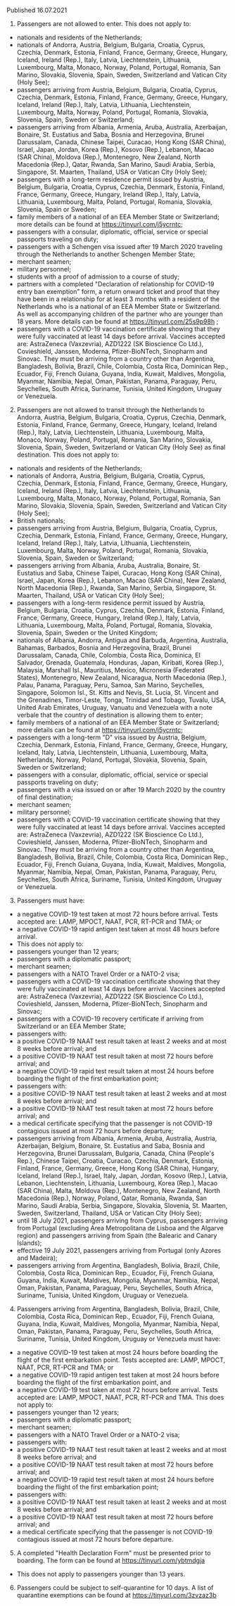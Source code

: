 Published 16.07.2021
1. Passengers are not allowed to enter.
This does not apply to:
- nationals and residents of the Netherlands;
- nationals of Andorra, Austria, Belgium, Bulgaria, Croatia, Cyprus, Czechia, Denmark, Estonia, Finland, France, Germany, Greece, Hungary, Iceland, Ireland (Rep.), Italy, Latvia, Liechtenstein, Lithuania, Luxembourg, Malta, Monaco, Norway, Poland, Portugal, Romania, San Marino, Slovakia, Slovenia, Spain, Sweden, Switzerland and Vatican City (Holy See);
- passengers arriving from Austria, Belgium, Bulgaria, Croatia, Cyprus, Czechia, Denmark, Estonia, Finland, France, Germany, Greece, Hungary, Iceland, Ireland (Rep.), Italy, Latvia, Lithuania, Liechtenstein, Luxembourg, Malta, Norway, Poland, Portugal, Romania, Slovakia, Slovenia, Spain, Sweden or Switzerland;
- passengers arriving from Albania, Armenia, Aruba, Australia, Azerbaijan, Bonaire, St. Eustatius and Saba, Bosnia and Herzegovina, Brunei Darussalam, Canada, Chinese Taipei, Curacao, Hong Kong (SAR China), Israel, Japan, Jordan, Korea (Rep.), Kosovo (Rep.), Lebanon, Macao (SAR China), Moldova (Rep.), Montenegro, New Zealand, North Macedonia (Rep.), Qatar, Rwanda, San Marino, Saudi Arabia, Serbia, Singapore, St. Maarten, Thailand, USA or Vatican City (Holy See);
- passengers with a long-term residence permit issued by Austria, Belgium, Bulgaria, Croatia, Cyprus, Czechia, Denmark, Estonia, Finland, France, Germany, Greece, Hungary, Ireland (Rep.), Italy, Latvia, Lithuania, Luxembourg, Malta, Poland, Portugal, Romania, Slovakia, Slovenia, Spain or Sweden;
- family members of a national of an EEA Member State or Switzerland; more details can be found at <a href="https://tinyurl.com/j5ycrntc">https://tinyurl.com/j5ycrntc</a>; 
- passengers with a consular, diplomatic, official, service or special passports traveling on duty;
- passengers with a Schengen visa issued after 19 March 2020 traveling through the Netherlands to another Schengen Member State;
- merchant seamen;
- military personnel;
- students with a proof of admission to a course of study;
- partners with a completed "Declaration of relationship for COVID-19 entry ban exemption" form, a return onward ticket and proof that they have been in a relationship for at least 3 months with a resident of the Netherlands who is a national of an EEA Member State or Switzerland. As well as accompanying children of the partner who are younger than 18 years. More details can be found at <a href="https://tinyurl.com/25s9p98h">https://tinyurl.com/25s9p98h</a> ;
- passengers with a COVID-19 vaccination certificate showing that they were fully vaccinated at least 14 days before arrival. Vaccines accepted are: AstraZeneca (Vaxzevria), AZD1222 (SK Bioscience Co Ltd.), Covieshield, Janssen, Moderna, Pfizer-BioNTech, Sinopharm and Sinovac. They must be arriving from a country other than Argentina, Bangladesh, Bolivia, Brazil, Chile, Colombia, Costa Rica, Dominican Rep., Ecuador, Fiji, French Guiana, Guyana, India, Kuwait, Maldives, Mongolia, Myanmar, Namibia, Nepal, Oman, Pakistan, Panama, Paraguay, Peru, Seychelles, South Africa, Suriname, Tunisia, United Kingdom, Uruguay or Venezuela.
2. Passengers are not allowed to transit through the Netherlands to Andorra, Austria, Belgium, Bulgaria, Croatia, Cyprus, Czechia, Denmark, Estonia, Finland, France, Germany, Greece, Hungary, Iceland, Ireland (Rep.), Italy, Latvia, Liechtenstein, Lithuania, Luxembourg, Malta, Monaco, Norway, Poland, Portugal, Romania, San Marino, Slovakia, Slovenia, Spain, Sweden, Switzerland or Vatican City (Holy See) as final destination.
This does not apply to:
- nationals and residents of the Netherlands;
- nationals of Andorra, Austria, Belgium, Bulgaria, Croatia, Cyprus, Czechia, Denmark, Estonia, Finland, France, Germany, Greece, Hungary, Iceland, Ireland (Rep.), Italy, Latvia, Liechtenstein, Lithuania, Luxembourg, Malta, Monaco, Norway, Poland, Portugal, Romania, San Marino, Slovakia, Slovenia, Spain, Sweden, Switzerland and Vatican City (Holy See);
- British nationals;
- passengers arriving from Austria, Belgium, Bulgaria, Croatia, Cyprus, Czechia, Denmark, Estonia, Finland, France, Germany, Greece, Hungary, Iceland, Ireland (Rep.), Italy, Latvia, Lithuania, Liechtenstein, Luxembourg, Malta, Norway, Poland, Portugal, Romania, Slovakia, Slovenia, Spain, Sweden or Switzerland;
- passengers arriving from Albania, Aruba, Australia, Bonaire, St. Eustatius and Saba, Chinese Taipei, Curacao, Hong Kong (SAR China), Israel, Japan, Korea (Rep.), Lebanon, Macao (SAR China), New Zealand, North Macedonia (Rep.), Rwanda, San Marino, Serbia, Singapore, St. Maarten, Thailand, USA or Vatican City (Holy See);
- passengers with a long-term residence permit issued by Austria, Belgium, Bulgaria, Croatia, Cyprus, Czechia, Denmark, Estonia, Finland, France, Germany, Greece, Hungary, Ireland (Rep.), Italy, Latvia, Lithuania, Luxembourg, Malta, Poland, Portugal, Romania, Slovakia, Slovenia, Spain, Sweden or the United Kingdom;
- nationals of Albania, Andorra, Antigua and Barbuda, Argentina, Australia, Bahamas, Barbados, Bosnia and Herzegovina, Brazil, Brunei Darussalam, Canada, Chile, Colombia, Costa Rica, Dominica, El Salvador, Grenada, Guatemala, Honduras, Japan, Kiribati, Korea (Rep.), Malaysia, Marshall Isl., Mauritius, Mexico, Micronesia (Federated States), Montenegro, New Zealand, Nicaragua, North Macedonia (Rep.), Palau, Panama, Paraguay, Peru, Samoa, San Marino, Seychelles, Singapore, Solomon Isl., St. Kitts and Nevis, St. Lucia, St. Vincent and the Grenadines, Timor-Leste, Tonga, Trinidad and Tobago, Tuvalu, USA, United Arab Emirates, Uruguay, Vanuatu and Venezuela with a note verbale that the country of destination is allowing them to enter;
- family members of a national of an EEA Member State or Switzerland; more details can be found at <a href="https://tinyurl.com/j5ycrntc">https://tinyurl.com/j5ycrntc</a>;
- passengers with a long-term "D" visa issued by Austria, Belgium, Czechia, Denmark, Estonia, Finland, France, Germany, Greece, Hungary, Iceland, Italy, Latvia, Liechtenstein, Lithuania, Luxembourg, Malta, Netherlands, Norway, Poland, Portugal, Slovakia, Slovenia, Spain, Sweden or Switzerland;
- passengers with a consular, diplomatic, official, service or special passports traveling on duty;
- passengers with a visa issued on or after 19 March 2020 by the country of final destination;
- merchant seamen;
- military personnel;
- passengers with a COVID-19 vaccination certificate showing that they were fully vaccinated at least 14 days before arrival. Vaccines accepted are: AstraZeneca (Vaxzevria), AZD1222 (SK Bioscience Co Ltd.), Covieshield, Janssen, Moderna, Pfizer-BioNTech, Sinopharm and Sinovac. They must be arriving from a country other than Argentina, Bangladesh, Bolivia, Brazil, Chile, Colombia, Costa Rica, Dominican Rep., Ecuador, Fiji, French Guiana, Guyana, India, Kuwait, Maldives, Mongolia, Myanmar, Namibia, Nepal, Oman, Pakistan, Panama, Paraguay, Peru, Seychelles, South Africa, Suriname, Tunisia, United Kingdom, Uruguay or Venezuela.
3. Passengers must have:
- a negative COVID-19 test taken at most 72 hours before arrival. Tests accepted are: LAMP, MPOCT, NAAT, PCR, RT-PCR and TMA; or
- a negative COVID-19 rapid antigen test taken at most 48 hours before arrival.
- This does not apply to:
- passengers younger than 12 years;
- passengers with a diplomatic passport;
- merchant seamen;
- passengers with a NATO Travel Order or a NATO-2 visa;
- passengers with a COVID-19 vaccination certificate showing that they were fully vaccinated at least 14 days before arrival. Vaccines accepted are: AstraZeneca (Vaxzevria), AZD1222 (SK Bioscience Co Ltd.), Covieshield, Janssen, Moderna, Pfizer-BioNTech, Sinopharm and Sinovac;
- passengers with a COVID-19 recovery certificate if arriving from Switzerland or an EEA Member State;
- passengers with:
- a positive COVID-19 NAAT test result taken at least 2 weeks and at most 8 weeks before arrival; and
- a positive COVID-19 NAAT test result taken at most 72 hours before arrival; and
- a negative COVID-19 rapid test result taken at most 24 hours before boarding the flight of the first embarkation point;
- passengers with:
- a positive COVID-19 NAAT test result taken at least 2 weeks and at most 8 weeks before arrival; and
- a positive COVID-19 NAAT test result taken at most 72 hours before arrival; and
- a medical certificate specifying that the passenger is not COVID-19 contagious issued at most 72 hours before departure;
- passengers arriving from Albania, Armenia, Aruba, Australia, Austria, Azerbaijan, Belgium, Bonaire, St. Eustatius and Saba, Bosnia and Herzegovina, Brunei Darussalam, Bulgaria, Canada, China (People's Rep.), Chinese Taipei, Croatia, Curacao, Czechia, Denmark, Estonia, Finland, France, Germany, Greece, Hong Kong (SAR China), Hungary, Iceland, Ireland (Rep.), Israel, Italy, Japan, Jordan, Kosovo (Rep.), Latvia, Lebanon, Liechtenstein, Lithuania, Luxembourg, Korea (Rep.), Macao (SAR China), Malta, Moldova (Rep.), Montenegro, New Zealand, North Macedonia (Rep.), Norway, Poland, Qatar, Romania, Rwanda, San Marino, Saudi Arabia, Serbia, Singapore, Slovakia, Slovenia, St. Maarten, Sweden, Switzerland, Thailand, USA or Vatican City (Holy See);
- until 18 July 2021, passengers arriving from Cyprus, passengers arriving from Portugal (excluding Area Metropolitana de Lisboa and the Algarve region) and passengers arriving from Spain (the Balearic and Canary Islands);
- effective 19 July 2021, passengers arriving from Portugal (only Azores and Madeira);
- passengers arriving from Argentina, Bangladesh, Bolivia, Brazil, Chile, Colombia, Costa Rica, Dominican Rep., Ecuador, Fiji, French Guiana, Guyana, India, Kuwait, Maldives, Mongolia, Myanmar, Namibia, Nepal, Oman, Pakistan, Panama, Paraguay, Peru, Seychelles, South Africa, Suriname, Tunisia, United Kingdom, Uruguay or Venezuela.
4. Passengers arriving from Argentina, Bangladesh, Bolivia, Brazil, Chile, Colombia, Costa Rica, Dominican Rep., Ecuador, Fiji, French Guiana, Guyana, India, Kuwait, Maldives, Mongolia, Myanmar, Namibia, Nepal, Oman, Pakistan, Panama, Paraguay, Peru, Seychelles, South Africa, Suriname, Tunisia, United Kingdom, Uruguay or Venezuela must have:
- a negative COVID-19 test taken at most 24 hours before boarding the flight of the first embarkation point. Tests accepted are: LAMP, MPOCT, NAAT, PCR, RT-PCR and TMA; or
- a negative COVID-19 rapid antigen test taken at most 24 hours before boarding the flight of the first embarkation point, and
- a negative COVID-19 test taken at most 72 hours before arrival. Tests accepted are: LAMP, MPOCT, NAAT, PCR, RT-PCR and TMA.
This does not apply to:
- passengers younger than 12 years;
- passengers with a diplomatic passport;
- merchant seamen;
- passengers with a NATO Travel Order or a NATO-2 visa;
- passengers with:
- a positive COVID-19 NAAT test result taken at least 2 weeks and at most 8 weeks before arrival; and
- a positive COVID-19 NAAT test result taken at most 72 hours before arrival; and
- a negative COVID-19 rapid test result taken at most 24 hours before boarding the flight of the first embarkation point;
- passengers with:
- a positive COVID-19 NAAT test result taken at least 2 weeks and at most 8 weeks before arrival; and
- a positive COVID-19 NAAT test result taken at most 72 hours before arrival; and
- a medical certificate specifying that the passenger is not COVID-19 contagious issued at most 72 hours before departure.
5. A completed "Health Declaration Form" must be presented prior to boarding. The form can be found at <a href="https://tinyurl.com/ybtmdgja">https://tinyurl.com/ybtmdgja</a> 
- This does not apply to passengers younger than 13 years.
6. Passengers could be subject to self-quarantine for 10 days. A list of quarantine exemptions can be found at <a href="https://tinyurl.com/3zvzaz3b">https://tinyurl.com/3zvzaz3b</a> 

